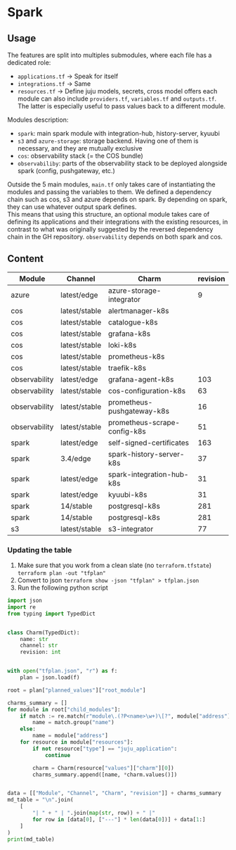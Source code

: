 # Spark

## Usage

The features are split into multiples submodules, where each file has a dedicated role:

- `applications.tf` -> Speak for itself
- `integrations.tf` -> Same
- `resources.tf` -> Define juju models, secrets, cross model offers
  each module can also include `providers.tf`, `variables.tf` and `outputs.tf`. The latter is especially useful to pass values back to a different module.

Modules description:

- `spark`: main spark module with integration-hub, history-server, kyuubi
- `s3` and `azure-storage`: storage backend. Having one of them is necessary, and they are mutually exclusive
- `cos`: observability stack (= the COS bundle)
- `observabiliby`: parts of the observability stack to be deployed alongside spark (config, pushgateway, etc.)

Outside the 5 main modules, `main.tf` only takes care of instantiating the modules and passing the variables to them.
We defined a dependency chain such as cos, s3 and azure depends on spark.
By depending on spark, they can use whatever output spark defines.\
This means that using this structure, an optional module takes care of defining its applications and their integrations with the existing resources, in contrast to what was originally suggested by the reversed dependency chain in the GH repository.
`observability` depends on both spark and cos.

## Content

| Module        | Channel       | Charm                        | revision |
| ------------- | ------------- | ---------------------------- | -------- |
| azure         | latest/edge   | azure-storage-integrator     | 9        |
| cos           | latest/stable | alertmanager-k8s             |          |
| cos           | latest/stable | catalogue-k8s                |          |
| cos           | latest/stable | grafana-k8s                  |          |
| cos           | latest/stable | loki-k8s                     |          |
| cos           | latest/stable | prometheus-k8s               |          |
| cos           | latest/stable | traefik-k8s                  |          |
| observability | latest/edge   | grafana-agent-k8s            | 103      |
| observability | latest/stable | cos-configuration-k8s        | 63       |
| observability | latest/stable | prometheus-pushgateway-k8s   | 16       |
| observability | latest/stable | prometheus-scrape-config-k8s | 51       |
| spark         | latest/edge   | self-signed-certificates     | 163      |
| spark         | 3.4/edge      | spark-history-server-k8s     | 37       |
| spark         | latest/edge   | spark-integration-hub-k8s    | 31       |
| spark         | latest/edge   | kyuubi-k8s                   | 31       |
| spark         | 14/stable     | postgresql-k8s               | 281      |
| spark         | 14/stable     | postgresql-k8s               | 281      |
| s3            | latest/stable | s3-integrator                | 77       |

### Updating the table

1. Make sure that you work from a clean slate (no `terraform.tfstate`)\
   `terraform plan -out "tfplan"`
2. Convert to json `terraform show -json "tfplan" > tfplan.json`
3. Run the following python script

```py
import json
import re
from typing import TypedDict


class Charm(TypedDict):
    name: str
    channel: str
    revision: int


with open("tfplan.json", "r") as f:
    plan = json.load(f)

root = plan["planned_values"]["root_module"]

charms_summary = []
for module in root["child_modules"]:
    if match := re.match(r"module\.(?P<name>\w+)\[?", module["address"]):
        name = match.group("name")
    else:
        name = module["address"]
    for resource in module["resources"]:
        if not resource["type"] == "juju_application":
            continue

        charm = Charm(resource["values"]["charm"][0])
        charms_summary.append([name, *charm.values()])


data = [["Module", "Channel", "Charm", "revision"]] + charms_summary
md_table = "\n".join(
    [
        "| " + " | ".join(map(str, row)) + " |"
        for row in [data[0], ["---"] * len(data[0])] + data[1:]
    ]
)
print(md_table)
```
